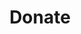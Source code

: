 ---
title: Donate
permalink: /donate/
redirect_url: https://secure.actblue.com/donate/johnbauters
---